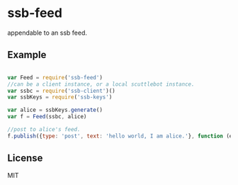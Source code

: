 # ssb-feed

appendable to an ssb feed.

## Example

``` js

var Feed = require('ssb-feed')
//can be a client instance, or a local scuttlebot instance.
var ssbc = require('ssb-client')()
var ssbKeys = require('ssb-keys')

var alice = ssbKeys.generate()
var f = Feed(ssbc, alice)

//post to alice's feed.
f.publish({type: 'post', text: 'hello world, I am alice.'}, function (err) {})
```

## License

MIT

